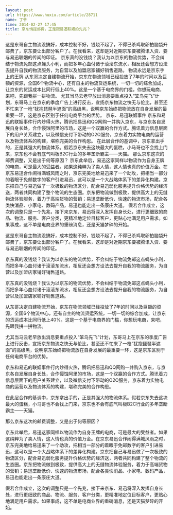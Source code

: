 ```yaml
---
layout: post
url: https://www.huxiu.com/article/28711
name: 丁爷
time: 2014-02-27 17:45
title: 京东悄提邮费，正是跟易迅联姻的先兆？
---
```

这是东哥自主物流没搞好，成本控制不好，钱烧不起了，不得已杀鸡取卵拍脑袋升邮费了，京东要让出部分客户了。在我看来，这却是对近期京东要被腾讯入资、要与易迅联姻的传闻的印证。 京东真的没钱烧？我认为以京东的物流优势，不会纠结于物流免邮这点蝇头小利，而把多年心血付诸于滚滚东流水，相反还会想方设法去提升自我的物流服务，为自营以及加盟店家铺好销售道路。 物流永远是京东手上的王牌 从东哥决定自建物流开始，京东在物流领域已经投放了7年的时间以及巨额的资源，全国6个物流中心，还有自主的物流货运系统，一切一切的综合加成，让京东的货运成本比同行低上40%。这是一个基于电商界的门槛，你想玩电商，来吧，先跟我拼一拼物流。 尤其当马云老早放出消息要重点投入“笨鸟先飞”计划，东哥马上在京东的季度广告上进行反击，宣扬京东物流之快无与伦比，甚至还不忙来了一枪“犹抱琵琶半遮面”的高级黑，说明京东始终把物流放在自身发展的最重要一环，这是京东区别于任何电商平台的优势。 京东、易迅联姻事件 京东和易迅的联姻事件行内炒得火热，腾讯把易迅和QQ网购一并购入京东，与京东各自发展自身长处，合作侵蚀阿里的市场，这是一个双赢的合作方式。腾讯着力信息层面下的用户关系建立，以及微信支付下带动的O2O服务，京东着力实物电商的运营以及物流体系的构建，堪称完美的合作构思。 在此层合作的基调中，京东拿出手的，正是其强大的物流体系。假若京东失去这块最大的蛋糕，小马哥也不会找上门来，京东也不会有底气叫板B2C行业的多年垄断霸主——天猫。 那么京东这次的邮费调整，又是出于何等原因？ 京东此举后，易迅这家同样以物流作为自身王牌的电商，可是最大的受益者。如果这纯粹为了卖人情，这人情也真的价值万金。在京东易迅合作闹得满城风雨之时，京东完美地给易迅来了一个助攻，把相当一部分的着眼于免邮数字的客户引进易迅，这可以是一个大战略体系下的差异化构建。京东把自己与易迅做了一次极致的物流区分，配合易迅弱化服务提升价格优势的经济送，两者共同构建了整个物流的生态圈。京东把物流做到极致，提供高大上的无缝物流体验服务，着力于高端货物的营销；易迅垄断低价、快速的物流市场，配合各类快消品、小家电、数码产品，易迅也能走出一条康庄大道。 假若合作成立，这次的调整只是一个先兆，接下来京东、易迅将深入发挥自身长处，进行更细致的商品、物流、服务、客户分类，更精准地定位目标客户，更贴心地满足用户需求。如果事成，这不单是电商业界的重磅消息，还是天猫梦碎的开始。

这是东哥自主物流没搞好，成本控制不好，钱烧不起了，不得已杀鸡取卵拍脑袋升邮费了，京东要让出部分客户了。在我看来，这却是对近期京东要被腾讯入资、要与易迅联姻的传闻的印证。

京东真的没钱烧？我认为以京东的物流优势，不会纠结于物流免邮这点蝇头小利，而把多年心血付诸于滚滚东流水，相反还会想方设法去提升自我的物流服务，为自营以及加盟店家铺好销售道路。

京东真的没钱烧？我认为以京东的物流优势，不会纠结于物流免邮这点蝇头小利，而把多年心血付诸于滚滚东流水，相反还会想方设法去提升自我的物流服务，为自营以及加盟店家铺好销售道路。

从东哥决定自建物流开始，京东在物流领域已经投放了7年的时间以及巨额的资源，全国6个物流中心，还有自主的物流货运系统，一切一切的综合加成，让京东的货运成本比同行低上40%。这是一个基于电商界的门槛，你想玩电商，来吧，先跟我拼一拼物流。

尤其当马云老早放出消息要重点投入“笨鸟先飞”计划，东哥马上在京东的季度广告上进行反击，宣扬京东物流之快无与伦比，甚至还不忙来了一枪“犹抱琵琶半遮面”的高级黑，说明京东始终把物流放在自身发展的最重要一环，这是京东区别于任何电商平台的优势。

京东和易迅的联姻事件行内炒得火热，腾讯把易迅和QQ网购一并购入京东，与京东各自发展自身长处，合作侵蚀阿里的市场，这是一个双赢的合作方式。腾讯着力信息层面下的用户关系建立，以及微信支付下带动的O2O服务，京东着力实物电商的运营以及物流体系的构建，堪称完美的合作构思。

在此层合作的基调中，京东拿出手的，正是其强大的物流体系。假若京东失去这块最大的蛋糕，小马哥也不会找上门来，京东也不会有底气叫板B2C行业的多年垄断霸主——天猫。

那么京东这次的邮费调整，又是出于何等原因？

京东此举后，易迅这家同样以物流作为自身王牌的电商，可是最大的受益者。如果这纯粹为了卖人情，这人情也真的价值万金。在京东易迅合作闹得满城风雨之时，京东完美地给易迅来了一个助攻，把相当一部分的着眼于免邮数字的客户引进易迅，这可以是一个大战略体系下的差异化构建。京东把自己与易迅做了一次极致的物流区分，配合易迅弱化服务提升价格优势的经济送，两者共同构建了整个物流的生态圈。京东把物流做到极致，提供高大上的无缝物流体验服务，着力于高端货物的营销；易迅垄断低价、快速的物流市场，配合各类快消品、小家电、数码产品，易迅也能走出一条康庄大道。

假若合作成立，这次的调整只是一个先兆，接下来京东、易迅将深入发挥自身长处，进行更细致的商品、物流、服务、客户分类，更精准地定位目标客户，更贴心地满足用户需求。如果事成，这不单是电商业界的重磅消息，还是天猫梦碎的开始。

